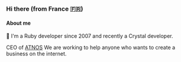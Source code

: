 ### Hi there (from France 🇫🇷)

#### About me

💎 I'm a Ruby developer since 2007 and recently a Crystal developer.

CEO of [ATNOS](https://atnos.com) We are working to help anyone who wants to create a business on the internet.

